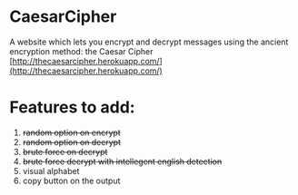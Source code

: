 # CaesarCipher
A website which lets you encrypt and decrypt messages using the ancient encryption method: the Caesar Cipher
[http://thecaesarcipher.herokuapp.com/](http://thecaesarcipher.herokuapp.com/)

# Features to add:
1. ~~random option on encrypt~~
2. ~~random option on decrypt~~
3. ~~brute force on decrypt~~
4. ~~brute force decrypt with intellegent english detection~~
5. visual alphabet
6. copy button on the output
